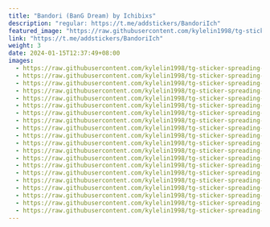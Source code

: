 ```yaml
---
title: "Bandori (BanG Dream) by Ichibixs"
description: "regular: https://t.me/addstickers/BandoriIch"
featured_image: "https://raw.githubusercontent.com/kylelin1998/tg-sticker-spreading-worldwide-images/main/img/510c8992-50c2-4167-ac2a-024dd4188c02.jpg"
link: "https://t.me/addstickers/BandoriIch"
weight: 3
date: 2024-01-15T12:37:49+08:00
images:
  - https://raw.githubusercontent.com/kylelin1998/tg-sticker-spreading-worldwide-images/main/img/510c8992-50c2-4167-ac2a-024dd4188c02.jpg
  - https://raw.githubusercontent.com/kylelin1998/tg-sticker-spreading-worldwide-images/main/img/2a31ac7f-df7e-437f-8973-159525cc2321.jpg
  - https://raw.githubusercontent.com/kylelin1998/tg-sticker-spreading-worldwide-images/main/img/4cfb059c-6123-46ca-9d7d-d924de4ecdd3.jpg
  - https://raw.githubusercontent.com/kylelin1998/tg-sticker-spreading-worldwide-images/main/img/123127c8-1510-40ac-ba48-6223cceec61d.jpg
  - https://raw.githubusercontent.com/kylelin1998/tg-sticker-spreading-worldwide-images/main/img/c6b888d3-3924-45f4-a2c0-5b17cecf02fd.jpg
  - https://raw.githubusercontent.com/kylelin1998/tg-sticker-spreading-worldwide-images/main/img/09bd6590-4c0a-4338-ab5b-36c28a7af465.jpg
  - https://raw.githubusercontent.com/kylelin1998/tg-sticker-spreading-worldwide-images/main/img/b245f051-f7b9-46bd-9118-aff22da8c7b6.jpg
  - https://raw.githubusercontent.com/kylelin1998/tg-sticker-spreading-worldwide-images/main/img/76086264-75b6-47c7-a099-fefe823260d3.jpg
  - https://raw.githubusercontent.com/kylelin1998/tg-sticker-spreading-worldwide-images/main/img/8f8cfa0b-792b-4db7-8447-ab1ae102c29a.jpg
  - https://raw.githubusercontent.com/kylelin1998/tg-sticker-spreading-worldwide-images/main/img/0909a452-ae55-4d64-b7f2-69093ffcc56a.jpg
  - https://raw.githubusercontent.com/kylelin1998/tg-sticker-spreading-worldwide-images/main/img/7a656a5d-08c0-426e-a81f-0f09d90096f8.jpg
  - https://raw.githubusercontent.com/kylelin1998/tg-sticker-spreading-worldwide-images/main/img/22f210f1-2f38-4a7e-ae48-e6f4af5e84ae.jpg
  - https://raw.githubusercontent.com/kylelin1998/tg-sticker-spreading-worldwide-images/main/img/52f9b478-cd04-4ea5-815d-1dfd0c4bc67f.jpg
  - https://raw.githubusercontent.com/kylelin1998/tg-sticker-spreading-worldwide-images/main/img/2af809d4-5449-49d9-9b73-442e1d4a8869.jpg
  - https://raw.githubusercontent.com/kylelin1998/tg-sticker-spreading-worldwide-images/main/img/6c92b941-0a21-4090-98f0-f3c66a5503ff.jpg
  - https://raw.githubusercontent.com/kylelin1998/tg-sticker-spreading-worldwide-images/main/img/b6a6506d-fdba-4058-a76f-01d1c23c338b.jpg
  - https://raw.githubusercontent.com/kylelin1998/tg-sticker-spreading-worldwide-images/main/img/3d59f73c-f37f-4f66-8a99-bd60b3ed39a3.jpg
  - https://raw.githubusercontent.com/kylelin1998/tg-sticker-spreading-worldwide-images/main/img/1cc4bafe-ed8b-4062-94b9-1d9025487b1c.jpg
  - https://raw.githubusercontent.com/kylelin1998/tg-sticker-spreading-worldwide-images/main/img/8f018ac4-14c3-41dd-8532-558b96e3bb69.jpg
  - https://raw.githubusercontent.com/kylelin1998/tg-sticker-spreading-worldwide-images/main/img/cf34eca9-e313-4d7b-9876-91abb47651d0.jpg
---
```

